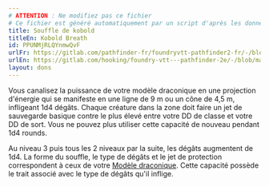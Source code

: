 ```yaml
---
# ATTENTION : Ne modifiez pas ce fichier
# Ce fichier est généré automatiquement par un script d'après les données du module Foundry VTT officiel et de sa traduction
title: Souffle de kobold
titleEn: Kobold Breath
id: PPUNMjRLQYnmwQvF
urlFr: https://gitlab.com/pathfinder-fr/foundryvtt-pathfinder2-fr/-/blob/master/data/feats/PPUNMjRLQYnmwQvF.htm
urlEn: https://gitlab.com/hooking/foundry-vtt---pathfinder-2e/-/blob/master/packs/data/feats.db/kobold-breath.json
layout: dons
---
```

Vous canalisez la puissance de votre modèle draconique en une projection d'énergie qui se manifeste en une ligne de 9 m ou un cône de 4,5 m, infligeant 1d4 dégâts. Chaque créature dans la zone doit faire un jet de sauvegarde basique contre le plus élevé entre votre DD de classe et votre DD de sort. Vous ne pouvez plus utiliser cette capacité de nouveau pendant 1d4 rounds.

Au niveau 3 puis tous les 2 niveaux par la suite, les dégâts augmentent de 1d4. La forme du souffle, le type de dégâts et le jet de protection correspondent à ceux de votre [Modèle draconique](../capacités-ascendances/modèle-draconique.html). Cette capacité possède le trait associé avec le type de dégâts qu'il inflige.
